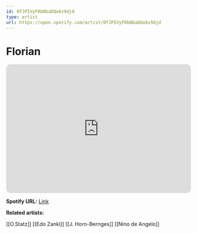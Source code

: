 ```yaml
---
id: 0fJPIVyFRbNbaDQo6z9djd
type: artist
url: https://open.spotify.com/artist/0fJPIVyFRbNbaDQo6z9djd
---
```

# Florian

<iframe style="border-radius:12px" src="https://open.spotify.com/embed/artist/0fJPIVyFRbNbaDQo6z9djd" width="100%" height="352" frameBorder="0" allowfullscreen="" allow="autoplay; clipboard-write; encrypted-media; fullscreen; picture-in-picture" loading="lazy"></iframe>

**Spotify URL:** [Link](https://open.spotify.com/artist/0fJPIVyFRbNbaDQo6z9djd)

**Related artists:**

[[O.Statz]]
[[Edo Zanki]]
[[J. Horn-Bernges]]
[[Nino de Angelo]]
